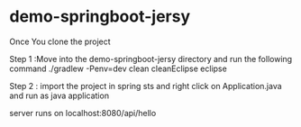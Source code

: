 # demo-springboot-jersy
Once You clone the project 

Step 1 :Move into the demo-springboot-jersy directory and run the following command
./gradlew -Penv=dev clean cleanEclipse eclipse

Step 2 : import the project in spring sts and right click on Application.java and run as java application

server runs on localhost:8080/api/hello
